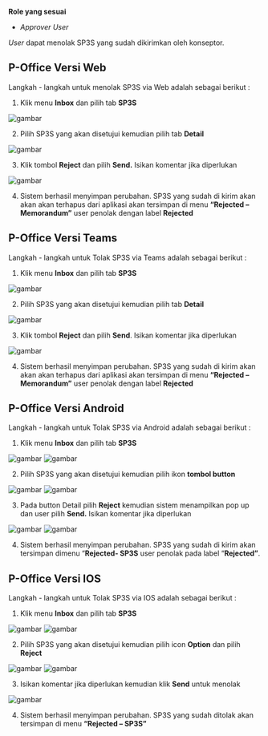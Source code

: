 **Role yang sesuai**

- *Approver User*

*User* dapat menolak SP3S yang sudah dikirimkan oleh konseptor. 


## **P-Office Versi Web**

Langkah - langkah untuk menolak SP3S via Web adalah sebagai berikut :

1. Klik menu **Inbox** dan pilih tab **SP3S**

![gambar](SP3S/SP3S_Web/SP33.png)

2. Pilih SP3S yang akan disetujui kemudian pilih tab **Detail**

![gambar](SP3S/SP3S_Web/SP34.png)

3. Klik tombol **Reject** dan pilih **Send.** Isikan komentar jika diperlukan

![gambar](SP3S/SP3S_Web/SP35.png)

4. Sistem berhasil menyimpan perubahan. SP3S yang sudah di kirim akan akan akan terhapus dari aplikasi akan tersimpan di menu **“Rejected – Memorandum”** user penolak dengan label **Rejected**

## **P-Office Versi Teams**

Langkah - langkah untuk Tolak SP3S via Teams adalah sebagai berikut :

1. Klik menu **Inbox** dan pilih tab **SP3S**

![gambar](SP3S/SP3S_Teams/SP3S34.png)

2. Pilih SP3S yang akan disetujui kemudian pilih tab **Detail**

![gambar](SP3S/SP3S_Teams/SP3S35.png)

3. Klik tombol **Reject** dan pilih **Send**. Isikan komentar jika diperlukan

![gambar](SP3S/SP3S_Teams/SP3S36.png)

4. Sistem berhasil menyimpan perubahan. SP3S yang sudah di kirim akan akan akan terhapus dari aplikasi akan tersimpan di menu **“Rejected – Memorandum”** user penolak dengan label **Rejected**

## **P-Office Versi Android**

Langkah - langkah untuk Tolak SP3S via Android adalah sebagai berikut :

1. Klik menu **Inbox** dan pilih tab **SP3S**

![gambar](SP3S/SP3S_Android/TolakSP3S/A01.jpg) ![gambar](SP3S/SP3S_Android/TolakSP3S/A02.jpg)

2. Pilih SP3S yang akan disetujui kemudian pilih ikon **tombol button**

![gambar](SP3S/SP3S_Android/TolakSP3S/A03.jpg) ![gambar](SP3S/SP3S_Android/TolakSP3S/A04.jpg)

3. Pada button Detail pilih **Reject** kemudian sistem menampilkan pop up dan user pilih **Send.** Isikan komentar jika diperlukan
   
![gambar](SP3S/SP3S_Android/TolakSP3S/A05.jpg) ![gambar](SP3S/SP3S_Android/TolakSP3S/A06.jpg)

4. Sistem berhasil menyimpan perubahan. SP3S yang sudah di kirim akan tersimpan dimenu “**Rejected- SP3S** user penolak pada label “**Rejected”**.

## **P-Office Versi IOS**

Langkah - langkah untuk Tolak SP3S via IOS adalah sebagai berikut :

1.	Klik menu **Inbox** dan pilih tab **SP3S**

![gambar](SP3S/SP3S_IOS/SP3S-23.1.png) ![gambar](SP3S/SP3S_IOS/SP3S-23.2.png)

2.	Pilih SP3S yang akan disetujui kemudian pilih icon **Option** dan pilih **Reject**

![gambar](SP3S/SP3S_IOS/SP3S-24.1.png) ![gambar](SP3S/SP3S_IOS/SP3S-24.2.png)

3.	Isikan komentar jika diperlukan kemudian klik **Send** untuk menolak

![gambar](SP3S/SP3S_IOS/SP3S-24.3.png)

4.	Sistem berhasil menyimpan perubahan. SP3S yang sudah ditolak akan tersimpan di menu **“Rejected – SP3S”**